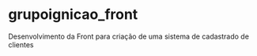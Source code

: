 # grupoignicao_front
Desenvolvimento da Front para criação de uma sistema de cadastrado de clientes
